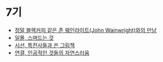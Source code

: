 # 7기
- [정말 블랙커피 같은 존 웨인라이트(John Wainwright)와의 만남](https://makerjun.com/people/john-wainwright)
- [일몰, 스며드는 것](https://makerjun.com/travel/tea-sunset/)
- [시선, 특전사들과 쓴 그림책](https://makerjun.com/travel/picture-book)
- [연결, 인공적인 것들의 자연스러움](https://makerjun.com/travel/connect/)